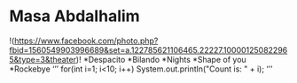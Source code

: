 # Masa Abdalhalim
!(https://www.facebook.com/photo.php?fbid=1560549903996689&set=a.122785621106465.22227.100001250822965&type=3&theater)!
*Despacito
*Bilando
*Nights
*Shape of you
*Rockebye
‘’’
for(int i=1; i<10; i++)
System.out.println("Count is: " + i);
‘’’
